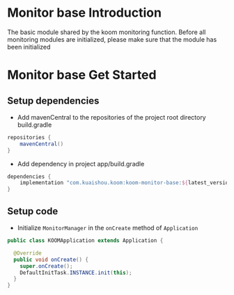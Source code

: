 # Monitor base Introduction
The basic module shared by the koom monitoring function. Before all monitoring modules are initialized, please make sure that the module has been initialized

# Monitor base Get Started
## Setup dependencies
- Add mavenCentral to the repositories of the project root directory build.gradle
```groovy
repositories {
    mavenCentral()
}
```

- Add dependency in project app/build.gradle
```groovy
dependencies {
    implementation "com.kuaishou.koom:koom-monitor-base:${latest_version}"
}
```
## Setup code
- Initialize `MonitorManager` in the `onCreate` method of `Application`
```java
public class KOOMApplication extends Application {

  @Override
  public void onCreate() {
    super.onCreate();
    DefaultInitTask.INSTANCE.init(this);
  }
}
```